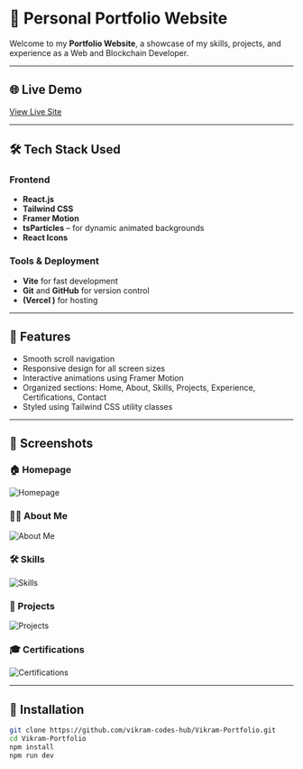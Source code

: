 # 💼 Personal Portfolio Website

Welcome to my **Portfolio Website**, a showcase of my skills, projects, and experience as a Web and Blockchain Developer.

---

## 🌐 Live Demo

[View Live Site](https://your-live-site-url.com)

---

## 🛠️ Tech Stack Used

### Frontend
- **React.js**
- **Tailwind CSS**
- **Framer Motion**
- **tsParticles** – for dynamic animated backgrounds
- **React Icons**

### Tools & Deployment
- **Vite** for fast development
- **Git** and **GitHub** for version control
- **(Vercel )**  for hosting

---

## 🚀 Features

- Smooth scroll navigation
- Responsive design for all screen sizes
- Interactive animations using Framer Motion
- Organized sections: Home, About, Skills, Projects, Experience, Certifications, Contact
- Styled using Tailwind CSS utility classes

---

## 📸 Screenshots



### 🏠 Homepage
![Homepage](/Portfolio/public/Home.png)

### 🧑‍💻 About Me
![About Me](/Portfolio/public/Aboutme.png)

### 🛠️ Skills
![Skills](/Portfolio/public/Skills.png)

### 📁 Projects
![Projects](/Portfolio/public/Projects.png)

### 🎓 Certifications
![Certifications](/Portfolio/public/certificates.png)

---

## 📂 Installation

```bash
git clone https://github.com/vikram-codes-hub/Vikram-Portfolio.git
cd Vikram-Portfolio
npm install
npm run dev
